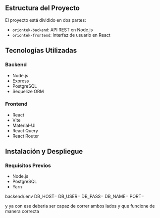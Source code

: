 ## Estructura del Proyecto

El proyecto está dividido en dos partes:
- `oriontek-backend`: API REST en Node.js
- `oriontek-frontend`: Interfaz de usuario en React

## Tecnologías Utilizadas

### Backend
- Node.js
- Express
- PostgreSQL
- Sequelize ORM

### Frontend
- React
- Vite
- Material-UI
- React Query
- React Router

## Instalación y Despliegue

### Requisitos Previos
- Node.js
- PostgreSQL
- Yarn

backend/.env 
DB_HOST=
DB_USER=
DB_PASS=
DB_NAME=
PORT=

y ya con ese deberia ser capaz de correr ambos lados y que funcione de manera correcta
